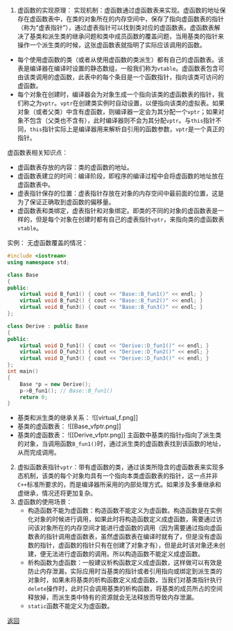 1. 虚函数的实现原理：
	实现机制：虚函数通过虚函数表来实现。虚函数的地址保存在虚函数表中，在类的对象所在的内存空间中，保存了指向虚函数表的指针（称为“虚表指针”），通过虚表指针可以找到类对应的虚函数表。虚函数表解决了基类和派生类的继承问题和类中成员函数的覆盖问题，当用基类的指针来操作一个派生类的时候，这张虚函数表就指明了实际应该调用的函数。
- 每个使用虚函数的类（或者从使用虚函数的类派生）都有自己的虚函数表。该表是编译器在编译时设置的静态数组，一般我们称为`vtable`。虚函数表包含可由该类调用的虚函数，此表中的每个条目是一个函数指针，指向该类可访问的虚函数。
- 每个对象在创建时，编译器会为对象生成一个指向该类的虚函数表的指针，我们称之为`vptr`。`vptr`在创建类实例时自动设置，以便指向该类的虚拟表。如果对象（或者父类）中含有虚函数，则编译器一定会为其分配一个`vptr`；如果对象不包含（父类也不含有），此时编译器则不会为其分配`vptr`。与`this`指针不同，`this`指针实际上是编译器用来解析自引用的函数参数，`vptr`是一个真正的指针。

虚函数表相关知识点：
- 虚函数表存放的内容：类的虚函数的地址。
- 虚函数表建立的时间：编译阶段，即程序的编译过程中会将虚函数的地址放在虚函数表中。
- 虚表指针保存的位置：虚表指针存放在对象的内存空间中最前面的位置，这是为了保证正确取到虚函数的偏移量。
- 虚函数表和类绑定，虚表指针和对象绑定。即类的不同的对象的虚函数表是一样的，但是每个对象在创建时都有自己的虚表指针`vptr`，来指向类的虚函数表`vtable`。

实例：
无虚函数覆盖的情况：
```cpp
#include <iostream>
using namespace std;

class Base
{
public:
    virtual void B_fun1() { cout << "Base::B_fun1()" << endl; }
    virtual void B_fun2() { cout << "Base::B_fun2()" << endl; }
    virtual void B_fun3() { cout << "Base::B_fun3()" << endl; }
};

class Derive : public Base
{
public:
    virtual void D_fun1() { cout << "Derive::D_fun1()" << endl; }
    virtual void D_fun2() { cout << "Derive::D_fun2()" << endl; }
    virtual void D_fun3() { cout << "Derive::D_fun3()" << endl; }
};
int main()
{
    Base *p = new Derive();
    p->B_fun1(); // Base::B_fun1()
    return 0;
}
```
- 基类和派生类的继承关系：
![[virtual_f.png]]
- 基类的虚函数表：
![[Base_vfptr.png]]
- 基类的虚函数表：
![[Derive_vfptr.png]]
主函数中基类的指针`p`指向了派生类的对象，当调用函数`B_fun1()`时，通过派生类的虚函数表找到该函数的地址，从而完成调用。
2. 虚拟函数表指针`vptr`：带有虚函数的类，通过该类所隐含的虚函数表来实现多态机制，该类的每个对象均具有一个指向本类虚函数表的指针，这一点并非`C++`标准所要求的，而是编译器所采用的内部处理方式。如果涉及多重继承和虚继承，情况还将更加复杂。
3. 虚函数的使用场景：
	- 构造函数不能为虚函数：构造函数不能定义为虚函数。构造函数是在实例化对象的时候进行调用，如果此时将构造函数定义成虚函数，需要通过访问该对象所在的内存空间才能进行虚函数的调用（因为需要通过指向虚函数表的指针调用虚函数表，虽然虚函数表在编译时就有了，但是没有虚函数的指针，虚函数的指针只有在创建了对象才有），但是此时该对象还未创建，便无法进行虚函数的调用。所以构造函数不能定义成虚函数。
	- 析构函数为虚函数：一般建议析构函数定义成虚函数，这样做可以有效是防止内存泄漏，实际应用时当基类的指针或者引用指向或绑定到派生类的对象时，如果未将基类的析构函数定义成虚函数，当我们对基类指针执行`delete`操作时，此时只会调用基类的析构函数，将基类的成员所占的空间释放掉，而派生类中特有的资源就会无法释放而导致内存泄漏。
	- `static`函数不能定义为虚函数。

[返回](C++面向对象/readme)
